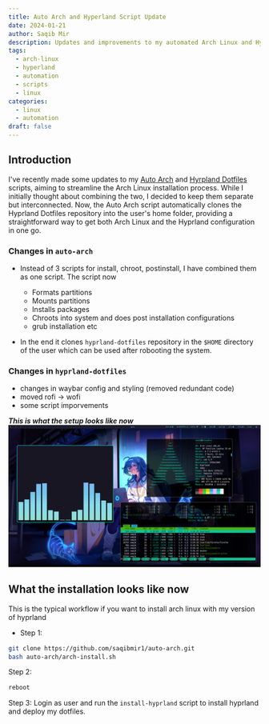 ```yaml
---
title: Auto Arch and Hyperland Script Update
date: 2024-01-21
author: Saqib Mir
description: Updates and improvements to my automated Arch Linux and Hyperland installation scripts
tags:
  - arch-linux
  - hyperland
  - automation
  - scripts
  - linux
categories:
  - linux
  - automation
draft: false
---
```


## Introduction

I've recently made some updates to my [Auto Arch]() and [Hyrpland Dotfiles]() scripts, aiming to streamline the Arch Linux installation process. While I initially thought about combining the two, I decided to keep them separate but interconnected. Now, the Auto Arch script automatically clones the Hyprland Dotfiles repository into the user's home folder, providing a straightforward way to get both Arch Linux and the Hyprland configuration in one go.



### Changes in ```auto-arch```
- Instead of 3 scripts for install, chroot, postinstall, I have combined them as one script. The script now
    - Formats partitions
    - Mounts partitions
    - Installs packages
    - Chroots into system and does post installation configurations
    - grub installation etc

- In the end it clones ```hyprland-dotfiles``` repository in the ```$HOME``` directory of the user which can be used after robooting the system.

### Changes in ```hyprland-dotfiles```
- changes in waybar config and styling (removed redundant code)
- moved rofi -> wofi
- some script imporvements

***This is what the setup looks like now***
![sex.png](sex.png "sex?")

## What the installation looks like now
This is the typical workflow if you want to install arch linux with my version of hyprland

- Step 1:
```bash
git clone https://github.com/saqibmir1/auto-arch.git
bash auto-arch/arch-install.sh
```

Step 2:
```bash
reboot
```

Step 3:
Login as user and run the ```install-hyprland``` script to install hyprland and deploy my dotfiles.